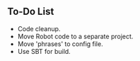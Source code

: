 To-Do List
----------

* Code cleanup.
* Move Robot code to a separate project.
* Move 'phrases' to config file.
* Use SBT for build.

